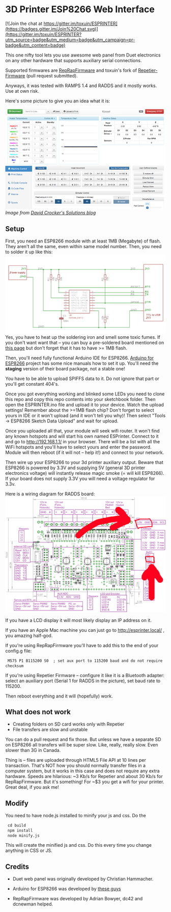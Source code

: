 3D Printer ESP8266 Web Interface
================

[![Join the chat at https://gitter.im/toxuin/ESPRINTER](https://badges.gitter.im/Join%20Chat.svg)](https://gitter.im/toxuin/ESPRINTER?utm_source=badge&utm_medium=badge&utm_campaign=pr-badge&utm_content=badge)

This one nifty tool lets you use awesome web panel from Duet electronics on any other hardware that supports auxiliary serial connections.

Supported firmwares are [RepRapFirmware](https://github.com/dc42/RepRapFirmware) and toxuin's fork of [Repetier-Firmware](https://github.com/toxuin/Repetier-Firmware) (pull request submitted).

Anyways, it was tested with RAMPS 1.4 and RADDS and it mostly works. Use at own risk.

Here's some picture to give you an idea what it is:

![Duet interface screenshot](doc/screenshot.png)
*Image from [David Crocker's Solutions blog](https://miscsolutions.wordpress.com)*

Setup
---
First, you need an ESP8266 module with at least 1MB (Megabyte) of flash. They aren't all the same, even within same model number.
Then, you need to solder it up like this:
![ESP improved stability](doc/ESP_to_serial.png)
Yes, you have to heat up the soldering iron and smell some toxic fumes. If you don't want want that – you can buy a pre-soldered board mentioned on [this page](https://github.com/esp8266/Arduino/blob/master/doc/boards.md) but don't forget that it has to have >= 1MB flash.

Then, you'll need fully functional Arduino IDE for ESP8266. [Arduino for ESP8266](https://github.com/esp8266/Arduino) project has some nice manuals how to set it up. You'll need the **staging** version of their board package, not a stable one!

You have to be able to upload SPIFFS data to it. Do not ignore that part or you'll get constant 404's.

Once you got everything working and blinked some LEDs you need to clone this repo and copy this repo contents into your sketchbook folder. Then open the ESPRINTER.ino file and upload it to your device. Watch the upload settings! Remember about the >=1MB flash chip? Don't forget to select yours in IDE or it won't upload (and it won't tell you why)! Then select "Tools -> ESP8266 Sketch Data Upload" and wait for upload.

Once you uploaded all that, your module will seek wifi router. It won't find any known hotspots and will start his own named ESPrinter. Connect to it and go to http://192.168.1.1/ in your browser. There will be a list with all the WiFi hotspots and you'll have to select yours and enter the password.
Module will then reboot (if it will not – help it!) and connect to your network.

Then wire up your ESP8266 to your 3d printer auxiliary output. Beware that ESP8266 is powered by 3.3V and supplying 5V (general 3D printer electronics voltage) will instantly release magic smoke (= will kill ESP8266).
If your board does not supply 3.3V you will need a voltage regulator for 3.3v.

Here is a wiring diagram for RADDS board:
![RADDS ESP8266 wiring](doc/RADDS_wiring.png)

If you have a LCD display it will most likely display an IP address on it.

If you have an Apple Mac machine you can just go to http://esprinter.local/ , you amazing half-god.

If you're using RepRapFirmware you'll have to add this to the end of your config.g file:

     M575 P1 B115200 S0  ; set aux port to 115200 baud and do not require checksum

If you're using Repetier Firmware – configure it like it is a Bluetooth adapter: select an auxiliary port (Serial 1 for RADDS in the picture), set baud rate to 115200.

Then reboot everything and it will (hopefully) work.

What does not work
-----------

- Creating folders on SD card works only with Repetier
- File transfers are slow and unstable

You can do a pull request and fix those. But unless we have a separate SD on ESP8266 all transfers will be super slow. Like, really, really slow. Even slower than 3G in Canada.

Thing is – files are uploaded through HTML5 File API at 10 lines per transaction. That's NOT how you should normally transfer files in a computer system, but it works in this case and does not require any extra hardware. Speeds are hilarious: ~3 Kb/s for Repetier and about 30 Kb/s for RepRapFirmware. But it's something! For ~$3 you get a wifi for your printer. Great deal, if you ask me!

Modify
----

You need to have node.js installed to minify your js and css. Do the

     cd build
     npm install
     node minify.js

This will create the minified js and css. Do this every time you change anything in CSS or JS.

Credits
------

- Duet web panel was originally developed by Christian Hammacher.

- Arduino for ESP8266 was developed by [these guys](https://github.com/esp8266/Arduino/graphs/contributors)

- RepRapFirmware was developed by Adrian Bowyer, dc42 and dcnewman helped.
